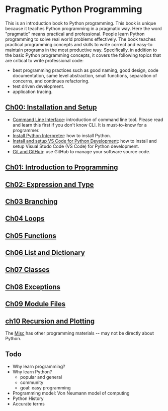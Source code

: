 # Pragmatic Python Programming

This is an introduction book to Python programming. This book is unique because it teaches Python programming in a pragmatic way. Here the word "pragmatic" means practical and professional. People learn Python programming to solve real world problems effectively. The book teaches practical programming concepts and skills to write correct and easy-to maintain programs in the most productive way. Specifically, in addition to the basic Python programming concepts, it covers the following topics that are critical to write professional code:

- best programming practices such as good naming, good design, code documentation, same level abstraction, small functions, separation of concerns, and continues refactoring.
- test driven development.
- application tracing.

## [Ch00: Installation and Setup](Ch0Ch00-installation-setup/)

- [Command Line Interface](Ch00-installation-setup/command-line.md): introduction of command line tool. Please read and learn this first if you don't know CLI. It is must-to-know for a programmer.
- [Install Python Interpreter](Ch00-installation-setup/install-python.md): how to install Python.
- [Install and setup VS Code for Python Development](Ch00-installation-setup/vscode-python.md): how to install and setup Visual Studo Code (VS Code) for Python development.
- [Git and GitHub](Ch00-installation-setup/git-and-github.md): use GitHub to manage your software source code.

## [Ch01: Introduction to Programming](Ch01-introduction-programming/)

## [Ch02: Expression and Type](Ch02-expression-type/)

## [Ch03 Branching](Ch03-branching/)

## [Ch04 Loops](Ch04-loops/)

## [Ch05 Functions](Ch05-functions/)

## [Ch06 List and Dictionary](Ch06-list-and-dictionary/)

## [Ch07 Classes](Ch07-classes/)

## [Ch08 Exceptions](Ch08-exceptions/)

## [Ch09 Module Files](Ch09-modules-files/)

## [ch10 Recursion and Plotting](Ch10-Recursion-Plotting/)

The [Misc](./misc/) has other programming materials -- may not be directly about Python.

## Todo

- Why learn programming?
- Why learn Python?
  - popular and general
  - community
  - goal: easy programming
- Programming model: Von Neumann model of computing
- Python History
- Accurate terms
